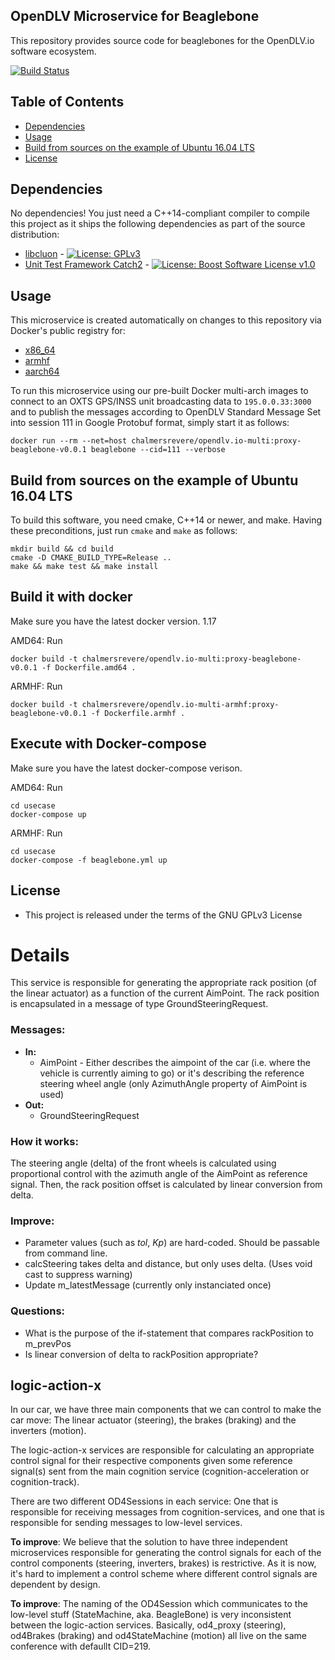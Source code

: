 ## OpenDLV Microservice for Beaglebone

This repository provides source code for beaglebones for the OpenDLV.io software ecosystem.

[![Build Status](https://travis-ci.org/cfsd/logic-action-steering.svg?branch=master)](https://travis-ci.org/cfsd/logic-action-steering)


## Table of Contents
* [Dependencies](#dependencies)
* [Usage](#usage)
* [Build from sources on the example of Ubuntu 16.04 LTS](#build-from-sources-on-the-example-of-ubuntu-1604-lts)
* [License](#license)


## Dependencies
No dependencies! You just need a C++14-compliant compiler to compile this project as it ships the following dependencies as part of the source distribution:

* [libcluon](https://github.com/chrberger/libcluon) - [![License: GPLv3](https://img.shields.io/badge/license-GPL--3-blue.svg
)](https://www.gnu.org/licenses/gpl-3.0.txt)
* [Unit Test Framework Catch2](https://github.com/catchorg/Catch2/releases/tag/v2.1.1) - [![License: Boost Software License v1.0](https://img.shields.io/badge/License-Boost%20v1-blue.svg)](http://www.boost.org/LICENSE_1_0.txt)


## Usage
This microservice is created automatically on changes to this repository via Docker's public registry for:
* [x86_64](https://hub.docker.com/r/chalmersrevere/opendlv.io-amd64/tags/)
* [armhf](https://hub.docker.com/r/chalmersrevere/opendlv.io-armhf/tags/)
* [aarch64](https://hub.docker.com/r/chalmersrevere/opendlv.io-aarch64/tags/)

To run this microservice using our pre-built Docker multi-arch images to connect to an OXTS GPS/INSS unit broadcasting data to `195.0.0.33:3000` and to publish the messages according to OpenDLV Standard Message Set into session 111 in Google Protobuf format, simply start it as follows:
```
docker run --rm --net=host chalmersrevere/opendlv.io-multi:proxy-beaglebone-v0.0.1 beaglebone --cid=111 --verbose
```

## Build from sources on the example of Ubuntu 16.04 LTS
To build this software, you need cmake, C++14 or newer, and make. Having these
preconditions, just run `cmake` and `make` as follows:

```
mkdir build && cd build
cmake -D CMAKE_BUILD_TYPE=Release ..
make && make test && make install
```

## Build it with docker
Make sure you have the latest docker version. 1.17

AMD64:
Run
```
docker build -t chalmersrevere/opendlv.io-multi:proxy-beaglebone-v0.0.1 -f Dockerfile.amd64 .
```

ARMHF:
Run
```
docker build -t chalmersrevere/opendlv.io-multi-armhf:proxy-beaglebone-v0.0.1 -f Dockerfile.armhf .
```

## Execute with Docker-compose
Make sure you have the latest docker-compose verison.

AMD64:
Run
```
cd usecase
docker-compose up
```

ARMHF:
Run
```
cd usecase
docker-compose -f beaglebone.yml up
```


## License

* This project is released under the terms of the GNU GPLv3 License

# Details

This service is responsible for generating the appropriate rack position (of the linear actuator) as a function of the current AimPoint. The rack position is encapsulated in a message of type GroundSteeringRequest. 

### Messages:

- **In:**
  - AimPoint - Either describes the aimpoint of the car (i.e. where the vehicle is currently aiming to go) or it's describing the reference steering wheel angle (only AzimuthAngle property of AimPoint is used)
- **Out:**
  - GroundSteeringRequest

###  How it works:

The steering angle (delta) of the front wheels is calculated using proportional control with the azimuth angle of the AimPoint as reference signal. Then, the rack position offset is calculated by linear conversion from delta.

### Improve:

- Parameter values (such as *tol*, *Kp*) are hard-coded. Should be passable from command line.
- calcSteering takes delta and distance, but only uses delta. (Uses void cast to suppress warning)
- Update m_latestMessage (currently only instanciated once)

### Questions:

- What is the purpose of the if-statement that compares rackPosition to m_prevPos 
- Is linear conversion of delta to rackPosition appropriate?



## logic-action-x

In our car, we have three main components that we can control to make the car move: The linear actuator (steering), the brakes (braking) and the inverters (motion).

The logic-action-x services are responsible for calculating an appropriate control signal for their respective components given some reference signal(s) sent from the main cognition service (cognition-acceleration or cognition-track).

There are two different OD4Sessions in each service: One that is responsible for receiving messages from cognition-services, and one that is responsible for sending messages to low-level services.

**To improve**: We believe that the solution to have three independent microservices responsible for generating the control signals for each of the control components (steering, inverters, brakes) is restrictive. As it is now, it's hard to implement a control scheme where different control signals are dependent by design.

**To improve**: The naming of the OD4Session which communicates to the low-level stuff (StateMachine, aka. BeagleBone) is very inconsistent between the logic-action services. Basically, od4_proxy (steering), od4Brakes (braking) and od4StateMachine (motion) all live on the same conference with defaullt CID=219.

